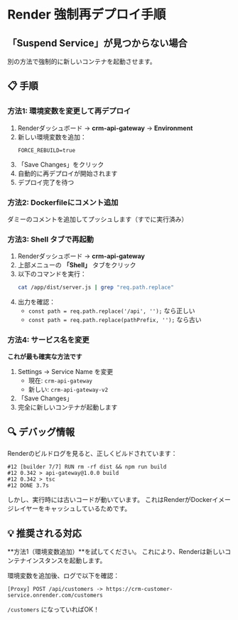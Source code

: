 # Render 強制再デプロイ手順

## 「Suspend Service」が見つからない場合

別の方法で強制的に新しいコンテナを起動させます。

## 📋 手順

### 方法1: 環境変数を変更して再デプロイ

1. Renderダッシュボード → **crm-api-gateway** → **Environment**
2. 新しい環境変数を追加：
   ```
   FORCE_REBUILD=true
   ```
3. 「Save Changes」をクリック
4. 自動的に再デプロイが開始されます
5. デプロイ完了を待つ

### 方法2: Dockerfileにコメント追加

ダミーのコメントを追加してプッシュします（すでに実行済み）

### 方法3: Shell タブで再起動

1. Renderダッシュボード → **crm-api-gateway**
2. 上部メニューの **「Shell」** タブをクリック
3. 以下のコマンドを実行：
   ```bash
   cat /app/dist/server.js | grep "req.path.replace"
   ```
4. 出力を確認：
   - `const path = req.path.replace('/api', '');` なら正しい
   - `const path = req.path.replace(pathPrefix, '');` なら古い

### 方法4: サービス名を変更

**これが最も確実な方法です**

1. Settings → Service Name を変更
   - 現在: `crm-api-gateway`
   - 新しい: `crm-api-gateway-v2`
2. 「Save Changes」
3. 完全に新しいコンテナが起動します

## 🔍 デバッグ情報

Renderのビルドログを見ると、正しくビルドされています：
```
#12 [builder 7/7] RUN rm -rf dist && npm run build
#12 0.342 > api-gateway@1.0.0 build
#12 0.342 > tsc
#12 DONE 3.7s
```

しかし、実行時には古いコードが動いています。
これはRenderがDockerイメージレイヤーをキャッシュしているためです。

## 💡 推奨される対応

**方法1（環境変数追加）**を試してください。
これにより、Renderは新しいコンテナインスタンスを起動します。

環境変数を追加後、ログで以下を確認：

```
[Proxy] POST /api/customers -> https://crm-customer-service.onrender.com/customers
```

`/customers` になっていればOK！
